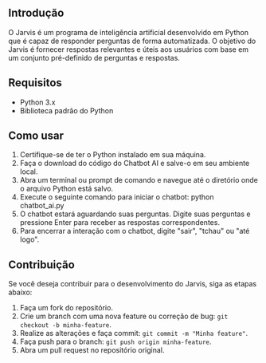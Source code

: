 ## Introdução

O Jarvis é um programa de inteligência artificial desenvolvido em Python que é capaz de responder perguntas de forma automatizada. O objetivo do Jarvis é fornecer respostas relevantes e úteis aos usuários com base em um conjunto pré-definido de perguntas e respostas.

## Requisitos

- Python 3.x
- Biblioteca padrão do Python

## Como usar

1. Certifique-se de ter o Python instalado em sua máquina.
2. Faça o download do código do Chatbot AI e salve-o em seu ambiente local.
3. Abra um terminal ou prompt de comando e navegue até o diretório onde o arquivo Python está salvo.
4. Execute o seguinte comando para iniciar o chatbot:
   python chatbot_ai.py
5. O chatbot estará aguardando suas perguntas. Digite suas perguntas e pressione Enter para receber as respostas correspondentes.
6. Para encerrar a interação com o chatbot, digite "sair", "tchau" ou "até logo".

## Contribuição

Se você deseja contribuir para o desenvolvimento do Jarvis, siga as etapas abaixo:

1. Faça um fork do repositório.
2. Crie um branch com uma nova feature ou correção de bug: `git checkout -b minha-feature`.
3. Realize as alterações e faça commit: `git commit -m "Minha feature"`.
4. Faça push para o branch: `git push origin minha-feature`.
5. Abra um pull request no repositório original.



